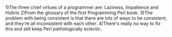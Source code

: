 1)The three chief virtues of a programmer are: Laziness, Impatience and Hubris
2)From the glossary of the first Programming Perl book.
3)The problem with being consistent is that there are lots of ways to be consistent, and they're all inconsistent with each other.
4)There's really no way to fix this and still keep Perl pathologically eclectic.